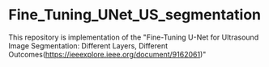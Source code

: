 # Fine_Tuning_UNet_US_segmentation
 
This repository is implementation of the "Fine-Tuning U-Net for Ultrasound Image Segmentation: Different Layers, Different Outcomes(https://ieeexplore.ieee.org/document/9162061)"

